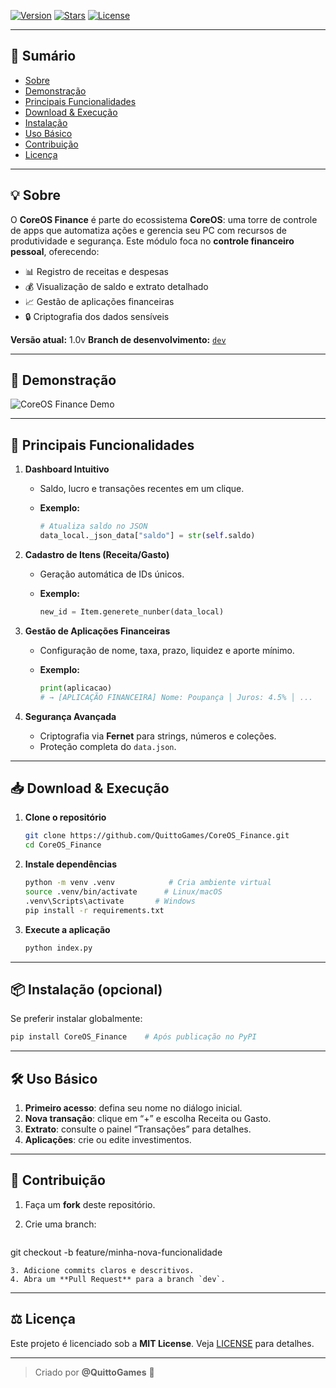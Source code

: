 <!-- 🚀 CoreOS Finance README.md -->

[![Version](https://img.shields.io/badge/version-1.0v-blue.svg)](#)
[![Stars](https://img.shields.io/github/stars/QuittoGames/CoreOS_Finance?style=social)](https://github.com/QuittoGames/CoreOS_Finace)
[![License](https://img.shields.io/badge/license-MIT-green.svg)](#)

---

## 📖 Sumário

* [Sobre](#-sobre)
* [Demonstração](#-demonstração)
* [Principais Funcionalidades](#-principais-funcionalidades)
* [Download & Execução](#-download--execução)
* [Instalação](#-instalação)
* [Uso Básico](#-uso-básico)
* [Contribuição](#-contribuição)
* [Licença](#-licença)

---

## 💡 Sobre

O **CoreOS Finance** é parte do ecossistema **CoreOS**: uma torre de controle de apps que automatiza ações e gerencia seu PC com recursos de produtividade e segurança.
Este módulo foca no **controle financeiro pessoal**, oferecendo:

* 📊 Registro de receitas e despesas
* 💰 Visualização de saldo e extrato detalhado
* 📈 Gestão de aplicações financeiras
* 🔒 Criptografia dos dados sensíveis

**Versão atual:** 1.0v
**Branch de desenvolvimento:** [`dev`](https://github.com/QuittoGames/CoreOS_Finance/tree/dev)

---

## 🎥 Demonstração

![CoreOS Finance Demo](docs/demo.gif)

---

## 🔑 Principais Funcionalidades

1. **Dashboard Intuitivo**

   * Saldo, lucro e transações recentes em um clique.
   * **Exemplo:**

     ```python
     # Atualiza saldo no JSON
     data_local._json_data["saldo"] = str(self.saldo)
     ```

2. **Cadastro de Itens (Receita/Gasto)**

   * Geração automática de IDs únicos.
   * **Exemplo:**

     ```python
     new_id = Item.generete_nunber(data_local)
     ```

3. **Gestão de Aplicações Financeiras**

   * Configuração de nome, taxa, prazo, liquidez e aporte mínimo.
   * **Exemplo:**

     ```python
     print(aplicacao)
     # → [APLICAÇÃO FINANCEIRA] Nome: Poupança │ Juros: 4.5% │ ...
     ```

4. **Segurança Avançada**

   * Criptografia via **Fernet** para strings, números e coleções.
   * Proteção completa do `data.json`.

---

## 📥 Download & Execução

1. **Clone o repositório**

   ```bash
   git clone https://github.com/QuittoGames/CoreOS_Finance.git
   cd CoreOS_Finance
   ```
2. **Instale dependências**

   ```bash
   python -m venv .venv            # Cria ambiente virtual
   source .venv/bin/activate      # Linux/macOS
   .venv\Scripts\activate       # Windows
   pip install -r requirements.txt
   ```
3. **Execute a aplicação**

   ```bash
   python index.py
   ```

---

## 📦 Instalação (opcional)

Se preferir instalar globalmente:

```bash
pip install CoreOS_Finance    # Após publicação no PyPI
```

---

## 🛠️ Uso Básico

1. **Primeiro acesso**: defina seu nome no diálogo inicial.
2. **Nova transação**: clique em “+” e escolha Receita ou Gasto.
3. **Extrato**: consulte o painel “Transações” para detalhes.
4. **Aplicações**: crie ou edite investimentos.

---

## 🤝 Contribuição

1. Faça um **fork** deste repositório.
2. Crie uma branch:

   ```bash
   ```

git checkout -b feature/minha-nova-funcionalidade

```
3. Adicione commits claros e descritivos.
4. Abra um **Pull Request** para a branch `dev`.
```
---

## ⚖️ Licença

Este projeto é licenciado sob a **MIT License**. Veja [LICENSE](LICENSE) para detalhes.

---

> Criado por **@QuittoGames** 🚀  

```
